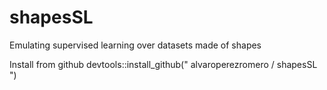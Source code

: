 # shapesSL
Emulating supervised learning over datasets made of shapes


Install from github   devtools::install_github(" alvaroperezromero /
shapesSL ")
